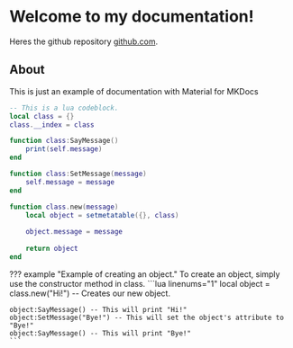 # Welcome to my documentation!

Heres the github repository [github.com](https://github.com/remi-reyes/Documentations).

## About

This is just an example of documentation with Material for MKDocs

```lua linenums="1"
-- This is a lua codeblock.
local class = {}
class.__index = class

function class:SayMessage()
	print(self.message)
end

function class:SetMessage(message)
	self.message = message
end

function class.new(message)
	local object = setmetatable({}, class)
	
	object.message = message
	
	return object
end
```

??? example "Example of creating an object."
	To create an object, simply use the constructor method in class.
	```lua linenums="1"
	local object = class.new("Hi!") -- Creates our new object.
	
	object:SayMessage() -- This will print "Hi!"
	object:SetMessage("Bye!") -- This will set the object's attribute to "Bye!"
	object:SayMessage() -- This will print "Bye!"
	```
	